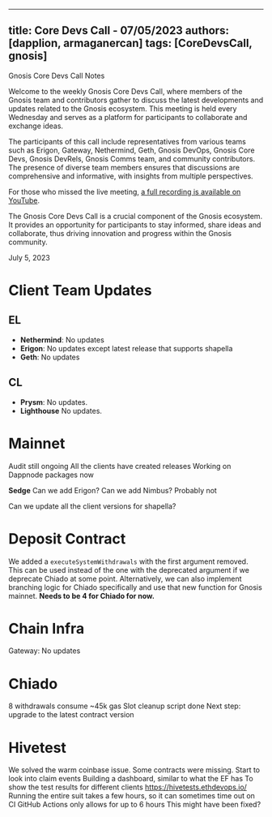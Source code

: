 
---
title: Core Devs Call - 07/05/2023
authors: [dapplion, armaganercan]
tags: [CoreDevsCall, gnosis]
---

Gnosis Core Devs Call Notes

Welcome to the weekly Gnosis Core Devs Call, where members of the Gnosis team and contributors gather to discuss the latest developments and updates related to the Gnosis ecosystem. This meeting is held every Wednesday and serves as a platform for participants to collaborate and exchange ideas.

The participants of this call include representatives from various teams such as Erigon, Gateway, Nethermind, Geth, Gnosis DevOps, Gnosis Core Devs, Gnosis DevRels, Gnosis Comms team, and community contributors. The presence of diverse team members ensures that discussions are comprehensive and informative, with insights from multiple perspectives.

For those who missed the live meeting, [a full recording is available on YouTube](https://www.youtube.com/watch?v=PZqWkFgwyTA). 

The Gnosis Core Devs Call is a crucial component of the Gnosis ecosystem. It provides an opportunity for participants to stay informed, share ideas and collaborate, thus driving innovation and progress within the Gnosis community.

July 5, 2023

# Client Team Updates
## EL

* **Nethermind**: No updates
* **Erigon**: No updates except latest release that supports shapella
* **Geth**: No updates


## CL

* **Prysm**: No updates.
* **Lighthouse** No updates.

# Mainnet

Audit still ongoing
All the clients have created releases
Working on Dappnode packages now

**Sedge**
Can we add Erigon?
Can we add Nimbus?
Probably not

Can we update all the client versions for shapella?

# Deposit Contract

We added a `executeSystemWithdrawals` with the first argument removed. This can be used instead of the one with the deprecated argument if we deprecate Chiado at some point. Alternatively, we can also implement branching logic for Chiado specifically and use that new function for Gnosis mainnet. **Needs to be 4 for Chiado for now.**


# Chain Infra

Gateway: No updates

# Chiado

8 withdrawals consume ~45k gas
Slot cleanup script done
Next step: upgrade to the latest contract version


# Hivetest

We solved the warm coinbase issue. 
Some contracts were missing.
Start to look into claim events
Building a dashboard, similar to what the EF has
To show the test results for different clients
https://hivetests.ethdevops.io/
Running the entire suit takes a few hours, so it can sometimes time out on CI
GitHub Actions only allows for up to 6 hours
This might have been fixed?












